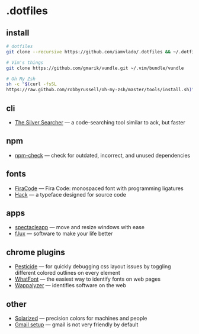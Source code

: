 # .dotfiles
## install

```zsh
# dotfiles
git clone --recursive https://github.com/iamvlado/.dotfiles && ~/.dotfiles/init

# Vim's things
git clone https://github.com/gmarik/vundle.git ~/.vim/bundle/vundle

# Oh My Zsh
sh -c "$(curl -fsSL
https://raw.github.com/robbyrussell/oh-my-zsh/master/tools/install.sh)"
```

## cli
+ [The Silver Searcher](https://github.com/ggreer/the_silver_searcher) — a code-searching tool similar to ack, but faster

## npm
+ [npm-check](https://www.npmjs.com/package/npm-check) — check for outdated, incorrect, and unused dependencies

## fonts
+ [FiraCode](https://github.com/tonsky/FiraCode) — Fira Code: monospaced font with programming ligatures
+ [Hack](https://github.com/chrissimpkins/Hack) — a typeface designed for source code

## apps
+ [spectacleapp](https://www.spectacleapp.com) — move and resize windows with ease
+ [f.lux](https://justgetflux.com/) — software to make your life better

## chrome plugins
+ [Pesticide](http://pesticide.io/) — for quickly debugging css layout issues by toggling different colored outlines on every element
+ [WhatFont](http://www.chengyinliu.com/whatfont.html) — the easiest way to identify fonts on web pages
+ [Wappalyzer](https://wappalyzer.com/) — identifies software on the web

## other
+ [Solarized](http://ethanschoonover.com/solarized) — precision colors for machines and people
+ [Gmail setup](https://iamstarkov.com/gmail-setup/) — gmail is not very friendly by default
